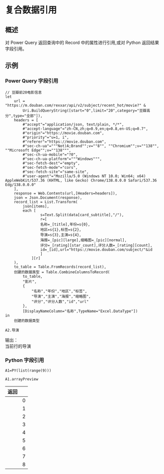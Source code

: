 # 复合数据引用

## 概述

对 Power Query 返回查询中的 Record 中的属性进行引用,或对 Python 返回结果字段引用。

## 示例

### Power Query 字段引用

```PowerQuery
// 豆瓣前20电影信息
let
    url = "https://m.douban.com/rexxar/api/v2/subject/recent_hot/movie?" &
        Uri.BuildQueryString([start="0",limit="20",category="豆瓣高分",type="全部"]),
    headers = [
        #"accept"="application/json, text/plain, */*",
        #"accept-language"="zh-CN,zh;q=0.9,en;q=0.8,en-US;q=0.7",
        #"origin"="https://movie.douban.com",
        #"priority"="u=1, i",
        #"referer"="https://movie.douban.com",
        #"sec-ch-ua"="""Not)A;Brand"";v=""8"", ""Chromium"";v=""138"", ""Microsoft Edge"";v=""138""",
        #"sec-ch-ua-mobile"="?0",
        #"sec-ch-ua-platform"="""Windows""",
        #"sec-fetch-dest"="empty",
        #"sec-fetch-mode"="cors",
        #"sec-fetch-site"="same-site",
        #"user-agent"="Mozilla/5.0 (Windows NT 10.0; Win64; x64) AppleWebKit/537.36 (KHTML, like Gecko) Chrome/138.0.0.0 Safari/537.36 Edg/138.0.0.0"
    ],
    response = Web.Contents(url,[Headers=headers]),
    json = Json.Document(response),
    record_list = List.Transform(
        json[items],
        each [
                s=Text.Split(data[card_subtitle],"/"),
                r=[
                名称=_[title],年份=s{0},
                地区=s{1},标签=s{2},
                导演=s{3},主演=s{4},
                海报=_[pic][large],缩略图=_[pic][normal],
                评分=_[rating][star_count],评分人数=_[rating][count],
                id=_[id],url="https://movie.douban.com/subject/"&id
                ]
            ][r]
    ),
    to_table = Table.FromRecords(record_list),
    创建的数据类型 = Table.CombineColumnsToRecord(
        to_table,
        "影片",
        {
            "名称","年份","地区","标签",
            "导演","主演","海报","缩略图",
            "评分","评分人数","id","url"
        },
        [DisplayNameColumn="名称",TypeName="Excel.DataType"])
in
    创建的数据类型
```

```excel
A2.导演
```

输出：  
当前行的导演

### Python 字段引用

```excel
A1=PY(list(range(9)))

A1.arrayPreview
```

| 返回 |     |
| ---- | --- |
|      | 0   |
|      | 1   |
|      | 2   |
|      | 3   |
|      | 4   |
|      | 5   |
|      | 6   |
|      | 7   |
|      | 8   |
